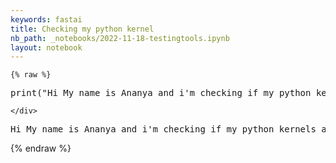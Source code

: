 ```yaml
---
keywords: fastai
title: Checking my python kernel
nb_path: _notebooks/2022-11-18-testingtools.ipynb
layout: notebook
---
```


<!--
#################################################
### THIS FILE WAS AUTOGENERATED! DO NOT EDIT! ###
#################################################
# file to edit: _notebooks/2022-11-18-testingtools.ipynb
-->

<div class="container" id="notebook-container">
        
    {% raw %}
    
<div class="cell border-box-sizing code_cell rendered">
<div class="input">

<div class="inner_cell">
    <div class="input_area">
<div class=" highlight hl-ipython3"><pre><span></span><span class="nb">print</span><span class="p">(</span><span class="s2">&quot;Hi My name is Ananya and i&#39;m checking if my python kernels are working or not!&quot;</span><span class="p">)</span>
</pre></div>

    </div>
</div>
</div>

<div class="output_wrapper">
<div class="output">

<div class="output_area">

<div class="output_subarea output_stream output_stdout output_text">
<pre>Hi My name is Ananya and i&#39;m checking if my python kernels are working or not!
</pre>
</div>
</div>

</div>
</div>

</div>
    {% endraw %}

</div>
 

